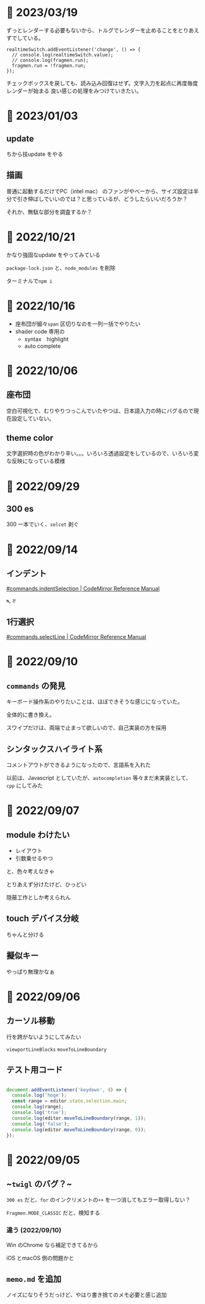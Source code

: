 # 📝 2023/03/19

ずっとレンダーする必要もないから、トルグでレンダーを止めることをとりあえずでしている。

```JavaScripit
realtimeSwitch.addEventListener('change', () => {
  // console.log(realtimeSwitch.value);
  // console.log(fragmen.run);
  fragmen.run = !fragmen.run;
});
```

チェックボックスを戻しても、読み込み回復はせず。文字入力を起点に再度毎度レンダーが始まる
良い感じの処理をみつけていきたい。

# 📝 2023/01/03

## update

ちから技update をやる

## 描画

普通に起動するだけでPC（intel mac） のファンがやべーから、サイズ設定は半分で引き伸ばしでいいのでは？と思っているが、どうしたらいいだろうか？

それか、無駄な部分を調査するか？

# 📝 2022/10/21

かなり強固なupdate をやってみている

`package-lock.json` と、`node_modules` を削除

ターミナルで`npm i`

# 📝 2022/10/16

- 座布団が細々`span` 区切りなのを一列一括でやりたい
- shader code 専用の
  - syntax　highlight
  - auto complete

# 📝 2022/10/06

## 座布団

空白可視化で、むりやりつっこんでいたやつは、日本語入力の時にバグるので現在設定していない。

## theme color

文字選択時の色がわかり辛い。。。いろいろ透過設定をしているので、いろいろ変な反映になっている模様

# 📝 2022/09/29

## 300 es

300 一本でいく、`selcet` 剥ぐ

# 📝 2022/09/14

## インデント

[#commands.indentSelection | CodeMirror Reference Manual](https://codemirror.net/docs/ref/#commands.indentSelection)

`↹`, `᳅`

## 1行選択

[#commands.selectLine | CodeMirror Reference Manual](https://codemirror.net/docs/ref/#commands.selectLine)

# 📝 2022/09/10

## `commands` の発見

キーボード操作系のやりたいことは、ほぼできそうな感じになっていた。

全体的に書き換え。

スワイプだけは、両端で止まって欲しいので、自己実装の方を採用

## シンタックスハイライト系

コメントアウトができるようになったので、言語系を入れた

以前は、Javascript としていたが、`autocompletion` 等々まだ未実装として、`cpp` にしてみた

# 📝 2022/09/07

## module わけたい

- レイアウト
- 引数乗せるやつ

と、色々考えなきゃ

とりあえず分けたけど、ひっどい

隠蔽工作としか考えられん

## touch デバイス分岐

ちゃんと分ける

## 擬似キー

やっぱり無理かなぁ

# 📝 2022/09/06

## カーソル移動

行を跨がないようにしてみたい

`viewportLineBlocks`
`moveToLineBoundary`

## テスト用コード

``` .js

document.addEventListener('keydown', () => {
  console.log('hoge');
  const range = editor.state.selection.main;
  console.log(range);
  console.log('true');
  console.log(editor.moveToLineBoundary(range, 1));
  console.log('false');
  console.log(editor.moveToLineBoundary(range, 0));
});

```

# 📝 2022/09/05

## ~`twigl` のバグ？~

`300 es` だと、`for` のインクリメントの`++` を一つ消してもエラー取得しない？

`Fragmen.MODE_CLASSIC` だと、検知する

### 違う (2022/09/10)

Win のChrome なら補足できてるから

iOS とmacOS 側の問題かと

## `memo.md` を追加

ノイズになりそうだっけど、やはり書き捨てのメモ必要と感じ追加
